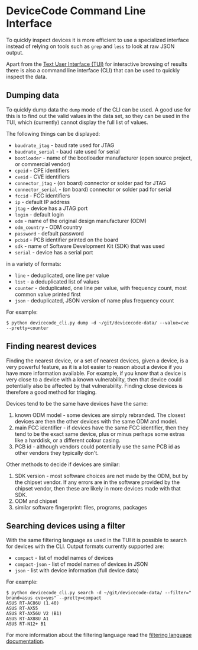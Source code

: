 # DeviceCode Command Line Interface

To quickly inspect devices it is more efficient to use a specialized interface
instead of relying on tools such as `grep` and `less` to look at raw JSON
output.

Apart from the [Text User Interface (TUI)](tui.md) for interactive browsing of
results there is also a command line interface (CLI) that can be used to
quickly inspect the data.

## Dumping data

To quickly dump data the `dump` mode of the CLI can be used. A good use for
this is to find out the valid values in the data set, so they can be used in
the TUI, which (currently) cannot display the full list of values.

The following things can be displayed:

* `baudrate_jtag` - baud rate used for JTAG
* `baudrate_serial` - baud rate used for serial
* `bootloader` - name of the bootloader manufacturer (open source project,
   or commercial vendor)
* `cpeid` - CPE identifiers
* `cveid` - CVE identifiers
* `connector_jtag` - (on board) connector or solder pad for JTAG
* `connector_serial` - (on board) connector or solder pad for serial
* `fccid` - FCC identifiers
* `ip` - default IP address
* `jtag` - device has a JTAG port
* `login` - default login
* `odm` - name of the original design manufacturer (ODM)
* `odm_country` - ODM country
* `password` - default password
* `pcbid` - PCB identifier printed on the board
* `sdk` - name of Software Development Kit (SDK) that was used
* `serial` - device has a serial port

in a variety of formats:

* `line` - deduplicated, one line per value
* `list` - a deduplicated list of values
* `counter` - deduplicated, one line per value, with frequency count, most
  common value printed first
* `json` - deduplicated, JSON version of name plus frequency count

For example:

```
$ python devicecode_cli.py dump -d ~/git/devicecode-data/ --value=cve --pretty=counter
```

## Finding nearest devices

Finding the nearest device, or a set of nearest devices, given a device, is a
very powerful feature, as it is a lot easier to reason about a device if you
have more information available. For example, if you know that a device is very
close to a device with a known vulnerability, then that device could
potentially also be affected by that vulnerability. Finding close devices is
therefore a good method for triaging.

Devices tend to be the same have devices have the same:

1. known ODM model - some devices are simply rebranded. The closest devices
   are then the other devices with the same ODM and model.
2. main FCC identifier - if devices have the same FCC identifier, then they
   tend to be the exact same device, plus or minus perhaps some extras like a
   harddisk, or a different colour casing.
3. PCB id - although vendors could potentially use the same PCB id as other
   vendors they typically don't.

Other methods to decide if devices are similar:

1. SDK version - most software choices are not made by the ODM, but by the
   chipset vendor. If any errors are in the software provided by the chipset
   vendor, then these are likely in more devices made with that SDK.
2. ODM and chipset
3. similar software fingerprint: files, programs, packages

## Searching devices using a filter

With the same filtering language as used in the TUI it is possible to search
for devices with the CLI. Output formats currently supported are:

* `compact` - list of model names of devices
* `compact-json` - list of model names of devices in JSON
* `json` - list with device information (full device data)

For example:

```
$ python devicecode_cli.py search -d ~/git/devicecode-data/ --filter=" brand=asus cve=yes" --pretty=compact
ASUS RT-AC86U (1.40)
ASUS RT-AX55
ASUS RT-AX56U V2 (B1)
ASUS RT-AX88U A1
ASUS RT-N12+ B1
```

For more information about the filtering language read the
[filtering language documentation](filter.md).
